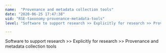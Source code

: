 ```yaml
---
name:  "Provenance and metadata collection tools"
date: "2020-06-25 17:47:38"
uid: "RSE-taxonomy-provenance-metadata-tools"
level: "Software to support research >> Explicitly for research >> Provenance and metadata collection tools"

---
```


Software to support research >> Explicitly for research >> Provenance and metadata collection tools